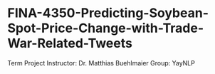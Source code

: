 # FINA-4350-Predicting-Soybean-Spot-Price-Change-with-Trade-War-Related-Tweets
Term Project Instructor: Dr. Matthias Buehlmaier       Group: YayNLP
